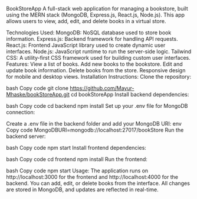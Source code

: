 BookStoreApp
A full-stack web application for managing a bookstore, built using the MERN stack (MongoDB, Express.js, React.js, Node.js). This app allows users to view, add, edit, and delete books in a virtual store.

Technologies Used:
MongoDB: NoSQL database used to store book information.
Express.js: Backend framework for handling API requests.
React.js: Frontend JavaScript library used to create dynamic user interfaces.
Node.js: JavaScript runtime to run the server-side logic.
Tailwind CSS: A utility-first CSS framework used for building custom user interfaces.
Features:
View a list of books.
Add new books to the bookstore.
Edit and update book information.
Delete books from the store.
Responsive design for mobile and desktop views.
Installation Instructions:
Clone the repository:

bash
Copy code
git clone https://github.com/Mayur-Mhaske/bookStoreApp.git
cd bookStoreApp
Install backend dependencies:

bash
Copy code
cd backend
npm install
Set up your .env file for MongoDB connection:

Create a .env file in the backend folder and add your MongoDB URI:
env
Copy code
MongoDBURI=mongodb://localhost:27017/bookStore
Run the backend server:

bash
Copy code
npm start
Install frontend dependencies:

bash
Copy code
cd frontend
npm install
Run the frontend:

bash
Copy code
npm start
Usage:
The application runs on http://localhost:3000 for the frontend and http://localhost:4000 for the backend.
You can add, edit, or delete books from the interface.
All changes are stored in MongoDB, and updates are reflected in real-time.
